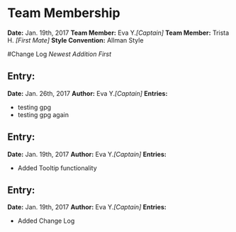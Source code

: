 # Team Membership

**Date:** Jan. 19th, 2017
**Team Member:** Eva Y.*[Captain]*
**Team Member:** Trista H. *[First Mate]*
**Style Convention:** Allman Style

#Change Log
*Newest Addition First*

## Entry:
**Date:** Jan. 26th, 2017
**Author:** Eva Y.*[Captain]*
**Entries:**
- testing gpg
- testing gpg again

## Entry:
**Date:** Jan. 19th, 2017
**Author:** Eva Y.*[Captain]*
**Entries:**
- Added Tooltip functionality

## Entry:
**Date:** Jan. 19th, 2017
**Author:** Eva Y.*[Captain]*
**Entries:**
- Added Change Log